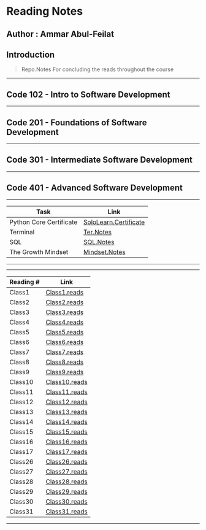 # Reading Notes

## Author : Ammar Abul-Feilat

## Introduction

> Repo.Notes For concluding the reads throughout the course

---

## Code 102 - Intro to Software Development

---

## Code 201 - Foundations of Software Development

---

## Code 301 - Intermediate Software Development

---

## Code 401 - Advanced Software Development

---

| Task                    | Link                                      |
| ----------------------- | ----------------------------------------- |
| Python Core Certificate | [SoloLearn.Certificate](SoloLear_Cert.md) |
| Terminal                | [Ter.Notes](<terminal(Tutorials).md>)     |
| SQL                     | [SQL.Notes](sql.md)                       |
| The Growth Mindset      | [Mindset.Notes](TheGrowthMindset.md)      |

---

---

| Reading # | Link                                          |
| --------- | --------------------------------------------- |
| Class1    | [Class1.reads](Read.Classes/Read.Class1.md)   |
| Class2    | [Class2.reads](Read.Classes/Read.Class2.md)   |
| Class3    | [Class3.reads](Read.Classes/Read.Class3.md)   |
| Class4    | [Class4.reads](Read.Classes/Read.Class4.md)   |
| Class5    | [Class5.reads](Read.Classes/Read.Class5.md)   |
| Class6    | [Class6.reads](Read.Classes/Read.Class6.md)   |
| Class7    | [Class7.reads](Read.Classes/Read.Class7.md)   |
| Class8    | [Class8.reads](Read.Classes/Read.Class8.md)   |
| Class9    | [Class9.reads](Read.Classes/Read.Class9.md)   |
| Class10   | [Class10.reads](Read.Classes/Read.Class10.md) |
| Class11   | [Class11.reads](Read.Classes/Read.Class11.md) |
| Class12   | [Class12.reads](Read.Classes/Read.Class12.md) |
| Class13   | [Class13.reads](Read.Classes/Read.Class13.md) |
| Class14   | [Class14.reads](Read.Classes/Read.Class14.md) |
| Class15   | [Class15.reads](Read.Classes/Read.Class15.md) |
| Class16   | [Class16.reads](Read.Classes/Read.Class16.md) |
| Class17   | [Class17.reads](Read.Classes/Read.Class17.md) |
| Class26   | [Class26.reads](Read.Classes/Read.Class26.md) |
| Class27   | [Class27.reads](Read.Classes/Read.Class27.md) |
| Class28   | [Class28.reads](Read.Classes/Read.Class28.md) |
| Class29   | [Class29.reads](Read.Classes/Read.Class29.md) |
| Class30   | [Class30.reads](Read.Classes/Read.Class30.md) |
| Class31   | [Class31.reads](Read.Classes/Read.Class31.md) |

---

